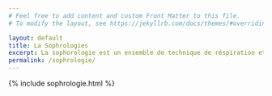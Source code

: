 ```yaml
---
# Feel free to add content and custom Front Matter to this file.
# To modify the layout, see https://jekyllrb.com/docs/themes/#overriding-theme-defaults

layout: default
title: La Sophrologies
excerpt: La sophorologie est un ensemble de technique de réspiration et de relaxation permettant de réguler différents types de stress.
permalink: /sophrologie/
---
```

{% include sophrologie.html %}
